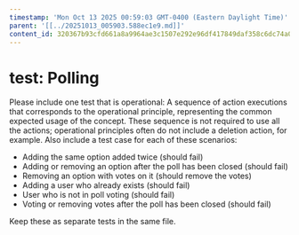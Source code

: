 ```yaml
---
timestamp: 'Mon Oct 13 2025 00:59:03 GMT-0400 (Eastern Daylight Time)'
parent: '[[../20251013_005903.588ec1e9.md]]'
content_id: 320367b93cfd661a8a9964ae3c1507e292e96df417849daf358c6dc74a03d8de
---
```


# test: Polling

Please include one test that is operational: A sequence of action executions that corresponds to the operational principle, representing the common expected usage of the concept. These sequence is not required to use all the actions; operational principles often do not include a deletion action, for example. Also include a test case for each of these scenarios:

* Adding the same option added twice (should fail)
* Adding or removing an option after the poll has been closed (should fail)
* Removing an option with votes on it (should remove the votes)
* Adding a user who already exists (should fail)
* User who is not in poll voting (should fail)
* Voting or removing votes after the poll has been closed (should fail)

Keep these as separate tests in the same file.
